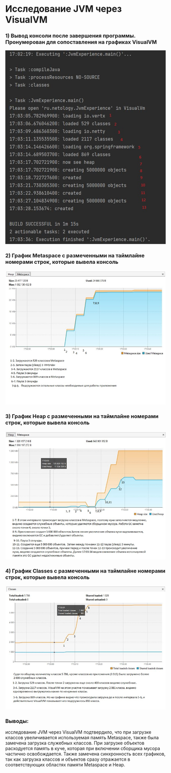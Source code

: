 # Исследование JVM через VisualVM
### 1) Вывод консоли после завершения программы. Пронумерован для сопоставления на графиках VisualVM
![](/console.JPG)
### 2) График Metaspace с размеченными на таймлайне номерами строк, которые вывела консоль
![](/metaspace.JPG)
### 3) График Heap с размеченными на таймлайне номерами строк, которые вывела консоль
![](/heap.JPG)
### 4) График Classes с размеченными на таймлайне номерами строк, которые вывела консоль
![](/classes.JPG)
### Выводы: 
исследование JVM через VisualVM подтвердило, что при загрузке классов увеличивается 
используемая память Metaspace, также была замечена загрузка служебных классов.
При загрузке объектов расходуется память в куче, которая при включении сборщика мусора 
частично освобождается. Также замечена синхронность всех графиков, так как загрузка классов 
и объектов сразу отражается в соответствующих областях памяти Metaspace и Heap.
